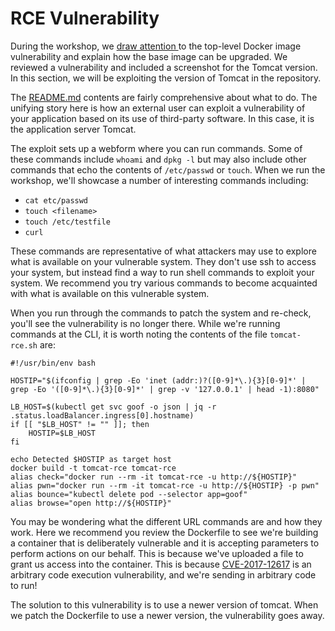 # RCE Vulnerability

During the workshop, we [draw attention ](../module-1-scanning-and-monitoring-source-code/review-application-scan-results.md)to the top-level Docker image vulnerability and explain how the base image can be upgraded. We reviewed a vulnerability and included a screenshot for the Tomcat version. In this section, we will be exploiting the version of Tomcat in the repository.

The [README.md](https://github.com/snyk-labs/java-goof/blob/master/exploits/tomcat-rce/README.md) contents are fairly comprehensive about what to do. The unifying story here is how an external user can exploit a vulnerability of your application based on its use of third-party software. In this case, it is the application server Tomcat.

The exploit sets up a webform where you can run commands. Some of these commands include `whoami` and `dpkg -l` but may also include other commands that echo the contents of `/etc/passwd` or `touch`. When we run the workshop, we'll showcase a number of interesting commands including:

* `cat etc/passwd`
* `touch <filename>`
* `touch /etc/testfile`
* `curl`

These commands are representative of what attackers may use to explore what is available on your vulnerable system. They don't use ssh to access your system, but instead find a way to run shell commands to exploit your system. We recommend you try various commands to become acquainted with what is available on this vulnerable system.

When you run through the commands to patch the system and re-check, you'll see the vulnerability is no longer there. While we're running commands at the CLI, it is worth noting the contents of the file `tomcat-rce.sh` are:

```
#!/usr/bin/env bash

HOSTIP="$(ifconfig | grep -Eo 'inet (addr:)?([0-9]*\.){3}[0-9]*' | grep -Eo '([0-9]*\.){3}[0-9]*' | grep -v '127.0.0.1' | head -1):8080"

LB_HOST=$(kubectl get svc goof -o json | jq -r .status.loadBalancer.ingress[0].hostname)
if [[ "$LB_HOST" != "" ]]; then
    HOSTIP=$LB_HOST
fi

echo Detected $HOSTIP as target host
docker build -t tomcat-rce tomcat-rce
alias check="docker run --rm -it tomcat-rce -u http://${HOSTIP}"
alias pwn="docker run --rm -it tomcat-rce -u http://${HOSTIP} -p pwn"
alias bounce="kubectl delete pod --selector app=goof"
alias browse="open http://${HOSTIP}"
```

You may be wondering what the different URL commands are and how they work. Here we recommend you review the Dockerfile to see we're building a container that is deliberately vulnerable and it is accepting parameters to perform actions on our behalf. This is because we've uploaded a file to grant us access into the container. This is because [CVE-2017-12617](https://security.snyk.io/vuln/SNYK-JAVA-ORGAPACHETOMCAT-451514) is an arbitrary code execution vulnerability, and we're sending in arbitrary code to run!

The solution to this vulnerability is to use a newer version of tomcat. When we patch the Dockerfile to use a newer version, the vulnerability goes away.
